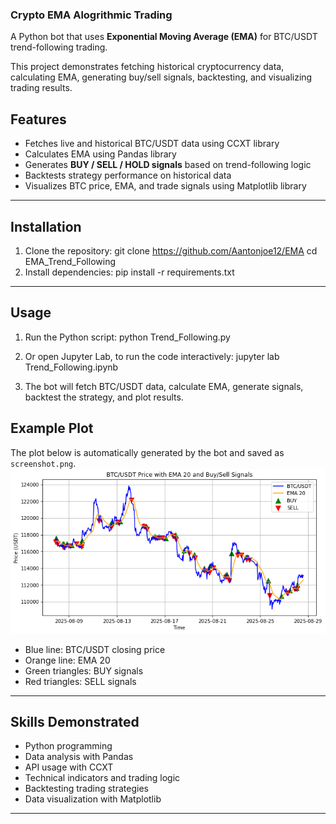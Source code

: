 ### Crypto EMA Alogrithmic Trading
    
A Python bot that uses **Exponential Moving Average (EMA)** for BTC/USDT trend-following trading.
    
This project demonstrates fetching historical cryptocurrency data, calculating EMA, generating buy/sell signals, backtesting, and visualizing trading results.
    
## Features
- Fetches live and historical BTC/USDT data using CCXT library
- Calculates EMA using Pandas library
- Generates **BUY / SELL / HOLD signals** based on trend-following logic
- Backtests strategy performance on historical data
- Visualizes BTC price, EMA, and trade signals using Matplotlib library
---
## Installation
1. Clone the repository:
git clone https://github.com/Aantonjoe12/EMA
cd EMA_Trend_Following
2. Install dependencies:
   pip install -r requirements.txt 
---
## Usage
   
1. Run the Python script: python Trend_Following.py
    
2. Or open Jupyter Lab, to run the code interactively: jupyter lab Trend_Following.ipynb

3. The bot will fetch BTC/USDT data, calculate EMA, generate signals, backtest the strategy, and plot results.
 
 
## Example Plot
The plot below is automatically generated by the bot and saved as `screenshot.png`.
![EMA Bot Plot](Trend-following/screenshot.png)
    
- Blue line: BTC/USDT closing price
- Orange line: EMA 20
- Green triangles: BUY signals
- Red triangles: SELL signals
---
## Skills Demonstrated
- Python programming
- Data analysis with Pandas
- API usage with CCXT
- Technical indicators and trading logic
- Backtesting trading strategies
- Data visualization with Matplotlib
 ---
